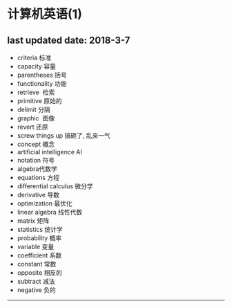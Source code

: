 # 计算机英语(1)
last updated date: 2018-3-7
------------------------------------------------------
+ criteria 标准
+ capacity 容量
+ parentheses  括号
+ functionality  功能
+ retrieve  检索
+ primitive  原始的
+ delimit 分隔
+ graphic  图像
+ revert  还原
+ screw things up 搞砸了, 乱来一气
+ concept 概念
+ artificial intelligence AI
+ notation 符号
+ algebra代数学
+ equations 方程
+ differential calculus 微分学
+ derivative 导数
+ optimization 最优化
+ linear algebra 线性代数
+ matrix 矩阵
+ statistics 统计学
+ probability 概率
+ variable 变量
+ coefficient 系数
+ constant 常数
+ opposite 相反的
+ subtract 减法
+ negative 负的
--------------------------------------------------